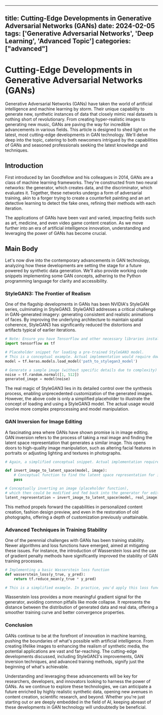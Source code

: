 
---
title: Cutting-Edge Developments in Generative Adversarial Networks (GANs)
date: 2024-02-05
tags: ['Generative Adversarial Networks', 'Deep Learning', 'Advanced Topic']
categories: ["advanced"]
---


# Cutting-Edge Developments in Generative Adversarial Networks (GANs)

Generative Adversarial Networks (GANs) have taken the world of artificial intelligence and machine learning by storm. Their unique capability to generate new, synthetic instances of data that closely mimic real datasets is nothing short of revolutionary. From creating hyper-realistic images to generating new music, GANs are paving the way for incredible advancements in various fields. This article is designed to shed light on the latest, most cutting-edge developments in GAN technology. We'll delve deep into the topic, catering to both newcomers intrigued by the capabilities of GANs and seasoned professionals seeking the latest knowledge and techniques.

## Introduction

First introduced by Ian Goodfellow and his colleagues in 2014, GANs are a class of machine learning frameworks. They're constructed from two neural networks: the generator, which creates data, and the discriminator, which evaluates it. Together, these networks undergo a form of adversarial training, akin to a forger trying to create a counterfeit painting and an art detective learning to detect the fake ones, refining their methods with each iteration.

The applications of GANs have been vast and varied, impacting fields such as art, medicine, and even video game content creation. As we move further into an era of artificial intelligence innovation, understanding and leveraging the power of GANs has become crucial.

## Main Body

Let's now dive into the contemporary advancements in GAN technology, analyzing how these developments are setting the stage for a future powered by synthetic data generation. We'll also provide working code snippets implementing some GAN concepts, adhering to the Python programming language for clarity and accessibility.

### StyleGAN3: The Frontier of Realism

One of the flagship developments in GANs has been NVIDIA's StyleGAN series, culminating in StyleGAN3. StyleGAN3 addresses a critical challenge in GAN-generated imagery: generating consistent and realistic animations of faces. By improving the underlying architecture to maintain spatial coherence, StyleGAN3 has significantly reduced the distortions and artifacts typical of earlier iterations.

```python
# Note: Ensure you have TensorFlow and other necessary libraries installed before running this code.
import tensorflow as tf

# Placeholder snippet for loading a pre-trained StyleGAN3 model.
# This is a conceptual example. Actual implementation would require downloading model weights.
model = tf.keras.models.load_model('path_to_stylegan3_model')

# Generate a sample image (without specific details due to complexity)
noise = tf.random.normal([1, 512])
generated_image = model(noise)
```

The real magic of StyleGAN3 lies in its detailed control over the synthesis process, enabling unprecedented customization of the generated images. However, the above code is only a simplified placeholder to illustrate the concept of loading and using a StyleGAN3 model. The actual usage would involve more complex preprocessing and model manipulation.

### GAN Inversion for Image Editing

A fascinating area where GANs have shown promise is in image editing. GAN inversion refers to the process of taking a real image and finding the latent space representation that generates a similar image. This opens doors to high-quality image manipulation, such as altering facial features in portraits or adjusting lighting and textures in photographs.

```python
# Again, a simplified conceptual snippet. Actual implementation requires a trained GAN model.

def invert_image_to_latent_space(model, image):
    # Conceptual function to find the latent space representation for image editing.
    pass

# Conceptually inverting an image (placeholder function),
# which then could be modified and fed back into the generator for editing.
latent_representation = invert_image_to_latent_space(model, real_image)
```

This method propels forward the capabilities in personalized content creation, fashion design preview, and even in the restoration of old photographs, offering a depth of customization previously unattainable.

### Advanced Techniques in Training Stability

One of the perennial challenges with GANs has been training stability. Newer algorithms and loss functions have emerged, aimed at mitigating these issues. For instance, the introduction of Wasserstein loss and the use of gradient penalty methods have significantly improved the stability of GAN training processes.

```python
# Implementing a basic Wasserstein loss function
def wasserstein_loss(y_true, y_pred):
    return tf.reduce_mean(y_true * y_pred)

# This is a simplified example. In practice, you'd apply this loss function in your GAN's training loop.
```

Wasserstein loss provides a more meaningful gradient signal for the generator, avoiding common pitfalls like mode collapse. It represents the distance between the distribution of generated data and real data, offering a smoother training curve and better convergence properties.

### Conclusion

GANs continue to be at the forefront of innovation in machine learning, pushing the boundaries of what's possible with artificial intelligence. From creating lifelike images to enhancing the realism of synthetic media, the potential applications are vast and far-reaching. The cutting-edge developments discussed, including StyleGAN3's improvements, GAN inversion techniques, and advanced training methods, signify just the beginning of what's achievable.

Understanding and leveraging these advancements will be key for researchers, developers, and innovators looking to harness the power of GANs. As we continue to explore these technologies, we can anticipate a future enriched by highly realistic synthetic data, opening new avenues in content creation, scientific research, and beyond. Whether you're just starting out or are deeply embedded in the field of AI, keeping abreast of these developments in GAN technology will undoubtedly be beneficial.




